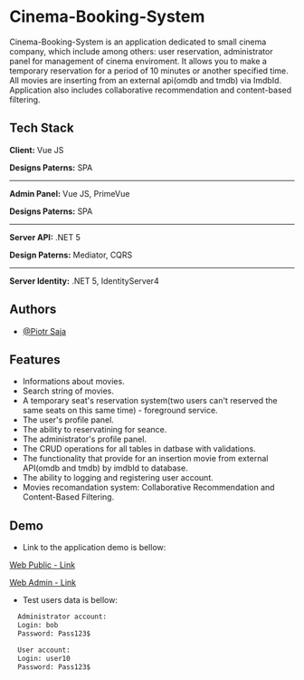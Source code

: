 # Cinema-Booking-System

Cinema-Booking-System is an application dedicated to small cinema company, which include among others: user reservation, administrator panel for management of cinema enviroment.
It allows you to make a temporary reservation for a period of 10 minutes or another specified time. All movies are inserting from an external api(omdb and tmdb) via ImdbId. 
Application also includes collaborative recommendation and content-based filtering.

## Tech Stack

**Client:** Vue JS

**Designs Paterns:** SPA

****

**Admin Panel:** Vue JS, PrimeVue

**Designs Paterns:** SPA

****

**Server API:** .NET 5

**Design Paterns:** 
Mediator, CQRS

****

**Server Identity:** .NET 5, IdentityServer4


## Authors

- [@Piotr Saja](https://github.com/PiotrSaja)


## Features

- Informations about movies.
- Search string of movies.
- A temporary seat's reservation system(two users can't reserved the same seats on this same time) - foreground service.
- The user's profile panel.
- The ability to reservatining for seance.
- The administrator's profile panel.
- The CRUD operations for all tables in datbase with validations.
- The functionality that provide for an insertion movie from external API(omdb and tmdb) by imdbId to database.
- The ability to logging and registering user account.
- Movies recomandation system: Collaborative Recommendation and Content-Based Filtering.


## Demo

* Link to the application demo is bellow:

[Web Public - Link](https://saja.website/)

[Web Admin - Link](https://saja.website:44301/)

* Test users data is bellow:

```bash
  Administrator account:
  Login: bob
  Password: Pass123$

  User account:
  Login: user10
  Password: Pass123$
```
